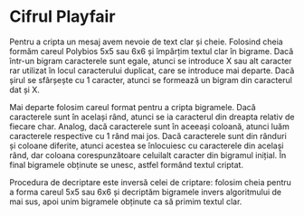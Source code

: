# Cifrul Playfair

Pentru a cripta un mesaj avem nevoie de text clar și cheie. Folosind cheia formăm careul Polybios 5x5 sau 6x6 și împărțim textul clar în bigrame. Dacă într-un bigram caracterele sunt egale, atunci se introduce X sau alt caracter rar utilizat în locul caracterului duplicat, care se introduce mai departe. Dacă șirul se sfârșește cu 1 caracter, atunci se formează un bigram din caracterul dat și X.

Mai departe folosim careul format pentru a cripta bigramele. Dacă caracterele sunt în același rând, atunci se ia caracterul din dreapta relativ de fiecare char. Analog, dacă caracterele sunt în aceeași coloană, atunci luăm caracterele respective cu 1 rând mai jos. Dacă caracterele sunt din rânduri și coloane diferite, atunci acestea se înlocuiesc cu caracterele din același rând, dar coloana corespunzătoare celuilalt caracter din bigramul inițial. În final bigramele obținute se unesc, astfel formând textul criptat.

Procedura de decriptare este inversă celei de criptare: folosim cheia pentru a forma careul 5x5 sau 6x6 și decriptăm bigramele invers algoritmului de mai sus, apoi unim bigramele obținute ca să primim textul clar.